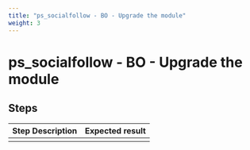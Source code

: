 ```yaml
---
title: "ps_socialfollow - BO - Upgrade the module"
weight: 3
---
```


# ps_socialfollow - BO - Upgrade the module
## Steps
| Step Description | Expected result |
| ----- | ----- |
|  |  |
